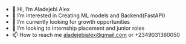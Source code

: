 - 👋 Hi, I’m Aladejebi Alex 
- 👀 I’m interested in Creating ML models and Backend(FastAPI)
- 🌱 I’m currently looking for growth opportunities 
- 💞️ I’m looking to internship placement and junior roles
- 📫 How to reach me aladejebialex@gmail.com or +2349031360050

<!---
communionboy/communionboy is a ✨ special ✨ repository because its `README.md` (this file) appears on your GitHub profile.
You can click the Preview link to take a look at your changes.
--->
